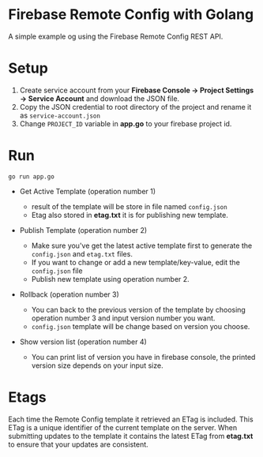 # Firebase Remote Config with Golang
A simple example og using the Firebase Remote Config REST API.

# Setup
1. Create service account from your **Firebase Console -> Project Settings -> Service Account** and download the JSON file.
2. Copy the JSON credential to root directory of the project and rename it as `service-account.json`
3. Change `PROJECT_ID` variable in **app.go** to your firebase project id.

# Run

`go run app.go` 

- Get Active Template (operation number 1)
  - result of the template will be store in file named `config.json`
  - Etag also stored in **etag.txt** it is for publishing new template.
  
- Publish Template (operation number 2)
  - Make sure you've get the latest active template first to generate the `config.json` and `etag.txt` files.
  - If you want to change or add a new template/key-value, edit the `config.json` file
  - Publish new template using operation number 2.
  
- Rollback (operation number 3)
  - You can back to the previous version of the template by choosing operation number 3 and input version number you want.
  - `config.json` template will be change based on version you choose.
  
- Show version list (operation number 4) 
  - You can print list of version you have in firebase console, the printed version size depends on your input size.
 
# Etags

Each time the Remote Config template it retrieved an ETag is included. This ETag is a unique identifier of the current template on the server. When submitting updates to the template it contains the latest ETag from **etag.txt** to ensure that your updates are consistent.
